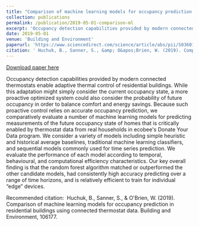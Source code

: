 ```yaml
---
title: "Comparison of machine learning models for occupancy prediction in residential buildings using connected thermostat data"
collection: publications
permalink: /publication/2019-05-01-comparison-ml
excerpt: 'Occupancy detection capabilities provided by modern connected thermostats enable adaptive thermal control of residential buildings. While this adaptation might simply consider the current occupancy state, a more proactive optimized system could also consider the probability of future occupancy in order to balance comfort and energy savings. Because such proactive control relies on accurate occupancy prediction, we comparatively evaluate a number of machine learning models for predicting measurements of the future occupancy state of homes that is critically enabled by thermostat data from real households in ecobee&apos;s Donate Your Data program. We consider a variety of models including simple heuristic and historical average baselines, traditional machine learning classifiers, and sequential models commonly used for time series prediction. We evaluate the performance of each model according to temporal, behavioural, and computational efficiency characteristics. Our key overall finding is that the random forest algorithm matched or outperformed the other candidate models, had consistently high accuracy predicting over a range of time horizons, and is relatively efficient to train for individual “edge” devices.'
date: 2019-05-01
venue: 'Building and Environment'
paperurl: 'https://www.sciencedirect.com/science/article/abs/pii/S0360132319303877'
citation: ' Huchuk, B., Sanner, S., &amp; O&apos;Brien, W. (2019). Comparison of machine learning models for occupancy prediction in residential buildings using connected thermostat data. Building and Environment, 106177.'
---
```


<a href='https://www.sciencedirect.com/science/article/abs/pii/S0360132319303877'>Download paper here</a>

Occupancy detection capabilities provided by modern connected thermostats enable adaptive thermal control of residential buildings. While this adaptation might simply consider the current occupancy state, a more proactive optimized system could also consider the probability of future occupancy in order to balance comfort and energy savings. Because such proactive control relies on accurate occupancy prediction, we comparatively evaluate a number of machine learning models for predicting measurements of the future occupancy state of homes that is critically enabled by thermostat data from real households in ecobee&apos;s Donate Your Data program. We consider a variety of models including simple heuristic and historical average baselines, traditional machine learning classifiers, and sequential models commonly used for time series prediction. We evaluate the performance of each model according to temporal, behavioural, and computational efficiency characteristics. Our key overall finding is that the random forest algorithm matched or outperformed the other candidate models, had consistently high accuracy predicting over a range of time horizons, and is relatively efficient to train for individual “edge” devices.

Recommended citation:  Huchuk, B., Sanner, S., & O'Brien, W. (2019). Comparison of machine learning models for occupancy prediction in residential buildings using connected thermostat data. Building and Environment, 106177.